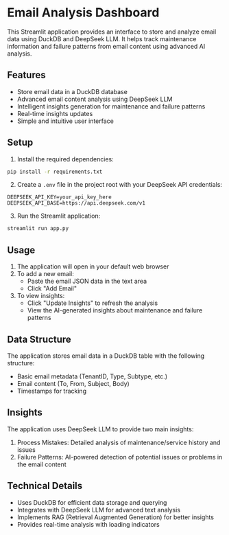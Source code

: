 # Email Analysis Dashboard

This Streamlit application provides an interface to store and analyze email data using DuckDB and DeepSeek LLM. It helps track maintenance information and failure patterns from email content using advanced AI analysis.

## Features

- Store email data in a DuckDB database
- Advanced email content analysis using DeepSeek LLM
- Intelligent insights generation for maintenance and failure patterns
- Real-time insights updates
- Simple and intuitive user interface

## Setup

1. Install the required dependencies:
```bash
pip install -r requirements.txt
```

2. Create a `.env` file in the project root with your DeepSeek API credentials:
```
DEEPSEEK_API_KEY=your_api_key_here
DEEPSEEK_API_BASE=https://api.deepseek.com/v1
```

3. Run the Streamlit application:
```bash
streamlit run app.py
```

## Usage

1. The application will open in your default web browser
2. To add a new email:
   - Paste the email JSON data in the text area
   - Click "Add Email"
3. To view insights:
   - Click "Update Insights" to refresh the analysis
   - View the AI-generated insights about maintenance and failure patterns

## Data Structure

The application stores email data in a DuckDB table with the following structure:
- Basic email metadata (TenantID, Type, Subtype, etc.)
- Email content (To, From, Subject, Body)
- Timestamps for tracking

## Insights

The application uses DeepSeek LLM to provide two main insights:
1. Process Mistakes: Detailed analysis of maintenance/service history and issues
2. Failure Patterns: AI-powered detection of potential issues or problems in the email content

## Technical Details

- Uses DuckDB for efficient data storage and querying
- Integrates with DeepSeek LLM for advanced text analysis
- Implements RAG (Retrieval Augmented Generation) for better insights
- Provides real-time analysis with loading indicators 